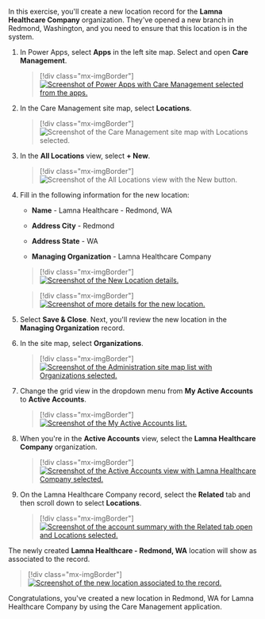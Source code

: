 In this exercise, you'll create a new location record for the **Lamna Healthcare Company** organization. They've opened a new branch in Redmond, Washington, and you need to ensure that this location is in the system.

1.  In Power Apps, select **Apps** in the left site map. Select and open **Care Management**.

	> [!div class="mx-imgBorder"]
	> [![Screenshot of Power Apps with Care Management selected from the apps.](../media/care-management-app.png)](../media/care-management-app.png#lightbox)

1.  In the Care Management site map, select **Locations**.

	> [!div class="mx-imgBorder"]
	> ![Screenshot of the Care Management site map with Locations selected.](../media/locations.png)

1.  In the **All Locations** view, select **+ New**.

	> [!div class="mx-imgBorder"]
	> ![Screenshot of the All Locations view with the New button.](../media/new-location.png)

1.  Fill in the following information for the new location:

	- **Name** - Lamna Healthcare - Redmond, WA

	- **Address City** - Redmond

	- **Address State** - WA

	- **Managing Organization** - Lamna Healthcare Company

	> [!div class="mx-imgBorder"]
	> [![Screenshot of the New Location details.](../media/location-details.png)](../media/location-details.png#lightbox)

	> [!div class="mx-imgBorder"]
	> [![Screenshot of more details for the new location.](../media/location-details-2.png)](../media/location-details-2.png#lightbox)

1.  Select **Save & Close**. Next, you'll review the new location in the **Managing Organization** record.

1.  In the site map, select **Organizations**.

	> [!div class="mx-imgBorder"]
	> [![Screenshot of the Administration site map list with Organizations selected.](../media/organizations.png)](../media/organizations.png#lightbox)

1.  Change the grid view in the dropdown menu from **My Active Accounts** to **Active Accounts**.

	> [!div class="mx-imgBorder"]
	> [![Screenshot of the My Active Accounts list.](../media/active-accounts.png)](../media/active-accounts.png#lightbox)

1.  When you're in the **Active Accounts** view, select the **Lamna Healthcare Company** organization.

	> [!div class="mx-imgBorder"]
	> [![Screenshot of the Active Accounts view with Lamna Healthcare Company selected.](../media/lamna-healthcare-company.png)](../media/lamna-healthcare-company.png#lightbox)

1.  On the Lamna Healthcare Company record, select the **Related** tab and then scroll down to select **Locations**.

	> [!div class="mx-imgBorder"]
	> [![Screenshot of the account summary with the Related tab open and Locations selected.](../media/related-locations.png)](../media/related-locations.png#lightbox)

The newly created **Lamna Healthcare - Redmond, WA** location will show as associated to the record.

  > [!div class="mx-imgBorder"]
  > [![Screenshot of the new location associated to the record.](../media/new-location-created.png)](../media/new-location-created.png#lightbox)

Congratulations, you've created a new location in Redmond, WA for Lamna Healthcare Company by using the Care Management application.

